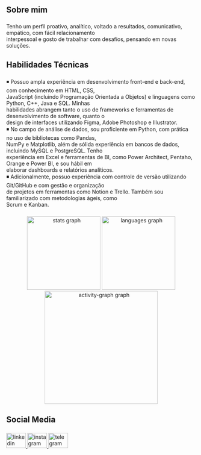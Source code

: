 <h2 align="left">Sobre mim</h2>

###

<p align="left">Tenho um perfil proativo, analítico, voltado a resultados, comunicativo, empático, com fácil relacionamento<br>interpessoal e gosto de trabalhar com desafios, pensando em novas soluções.</p>

###

<h2 align="left">Habilidades Técnicas</h2>

###

<p align="left">◾ Possuo ampla experiência em desenvolvimento front-end e back-end, com conhecimento em HTML, CSS,<br>JavaScript (incluindo Programação Orientada a Objetos) e linguagens como Python, C++, Java e SQL. Minhas<br>habilidades abrangem tanto o uso de frameworks e ferramentas de desenvolvimento de software, quanto o<br>design de interfaces utilizando Figma, Adobe Photoshop e Illustrator.<br>◾ No campo de análise de dados, sou proficiente em Python, com prática no uso de bibliotecas como Pandas,<br>NumPy e Matplotlib, além de sólida experiência em bancos de dados, incluindo MySQL e PostgreSQL. Tenho<br>experiência em Excel e ferramentas de BI, como Power Architect, Pentaho, Orange e Power BI, e sou hábil em<br>elaborar dashboards e relatórios analíticos.<br>◾ Adicionalmente, possuo experiência com controle de versão utilizando Git/GitHub e com gestão e organização<br>de projetos em ferramentas como Notion e Trello. Também sou familiarizado com metodologias ágeis, como<br>Scrum e Kanban.</p>

###

<div align="center">
  <img src="https://github-readme-stats.vercel.app/api?username=mateuscarestiato&hide_title=false&hide_rank=false&show_icons=true&include_all_commits=true&count_private=true&disable_animations=false&theme=tokyonight&locale=en&hide_border=false&order=1" height="195" alt="stats graph"  />
  <img src="https://github-readme-stats.vercel.app/api/top-langs?username=mateuscarestiato&locale=en&hide_title=false&layout=compact&card_width=320&langs_count=5&theme=tokyonight&hide_border=false&order=2" height="195" alt="languages graph"  />
  <img src="https://github-readme-activity-graph.vercel.app/graph?username=mateuscarestiato&radius=16&theme=tokyo-night&area=true&order=5" height="300" alt="activity-graph graph"  />
</div>

###

<h2 align="left">Social Media</h2>

###

<div align="left">
  <a href="https://www.linkedin.com/in/mateuscarestiato/" target="_blank">
    <img src="https://raw.githubusercontent.com/maurodesouza/profile-readme-generator/master/src/assets/icons/social/linkedin/default.svg" width="52" height="40" alt="linkedin logo"  />
  </a>
  <a href="https://www.instagram.com/mateuscarestiato/" target="_blank">
    <img src="https://raw.githubusercontent.com/maurodesouza/profile-readme-generator/master/src/assets/icons/social/instagram/default.svg" width="52" height="40" alt="instagram logo"  />
  </a>
  <a href="https://t.me/mateuscarestiato" target="_blank">
    <img src="https://raw.githubusercontent.com/maurodesouza/profile-readme-generator/master/src/assets/icons/social/telegram/default.svg" width="52" height="40" alt="telegram logo"  />
  </a>
</div>

###
